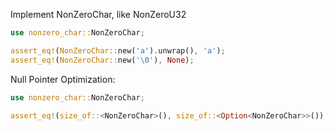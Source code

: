 Implement NonZeroChar, like NonZeroU32

```rust
use nonzero_char::NonZeroChar;

assert_eq!(NonZeroChar::new('a').unwrap(), 'a');
assert_eq!(NonZeroChar::new('\0'), None);
```

Null Pointer Optimization:
```rust
use nonzero_char::NonZeroChar;

assert_eq!(size_of::<NonZeroChar>(), size_of::<Option<NonZeroChar>>());
```
